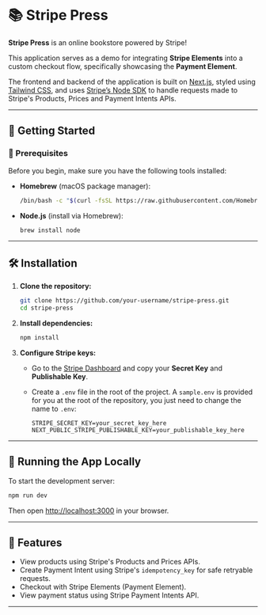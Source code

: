 # 📚 Stripe Press

**Stripe Press** is an online bookstore powered by Stripe!

This application serves as a demo for integrating **Stripe Elements** into a custom checkout flow, specifically showcasing the **Payment Element**.

The frontend and backend of the application is built on [Next.js](https://nextjs.org/), styled using [Tailwind CSS](https://tailwindcss.com/), and uses [Stripe’s Node SDK](https://github.com/stripe/stripe-node) to handle requests made to Stripe's Products, Prices and Payment Intents APIs.

---

## 🚀 Getting Started

### 🔧 Prerequisites

Before you begin, make sure you have the following tools installed:

- **Homebrew** (macOS package manager):

  ```bash
  /bin/bash -c "$(curl -fsSL https://raw.githubusercontent.com/Homebrew/install/HEAD/install.sh)"
  ```

- **Node.js** (install via Homebrew):

  ```bash
  brew install node
  ```

---

## 🛠️ Installation

1. **Clone the repository:**

   ```bash
   git clone https://github.com/your-username/stripe-press.git
   cd stripe-press
   ```

2. **Install dependencies:**

   ```bash
   npm install
   ```

3. **Configure Stripe keys:**

   - Go to the [Stripe Dashboard](https://dashboard.stripe.com/apikeys) and copy your **Secret Key** and **Publishable Key**.
   - Create a `.env` file in the root of the project. A `sample.env` is provided for you at the root of the repository, you just need to change the name to `.env`:

     ```
     STRIPE_SECRET_KEY=your_secret_key_here
     NEXT_PUBLIC_STRIPE_PUBLISHABLE_KEY=your_publishable_key_here
     ```

---

## 🧪 Running the App Locally

To start the development server:

```bash
npm run dev
```

Then open [http://localhost:3000](http://localhost:3000) in your browser.

---

## 🧾 Features

- View products using Stripe's Products and Prices APIs.
- Create Payment Intent using Stripe's `idempotency_key` for safe retryable requests.
- Checkout with Stripe Elements (Payment Element).
- View payment status using Stripe Payment Intents API.

---
